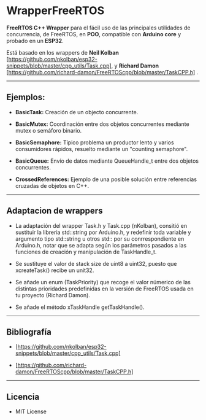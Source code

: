 # WrapperFreeRTOS

**FreeRTOS C++ Wrapper** para el fácil uso de las principales utilidades de concurrencia, de FreeRTOS, en **POO**, compatible con **Arduino core** y probado en un **ESP32**.

Está basado en los wrappers de **Neil Kolban** [https://github.com/nkolban/esp32-snippets/blob/master/cpp_utils/Task.cpp], y **Richard Damon** [https://github.com/richard-damon/FreeRTOScpp/blob/master/TaskCPP.h] .

---

## Ejemplos:

* **BasicTask:** Creación de un objecto concurrente.

* **BasicMutex:** Coordinación entre dos objetos concurrentes mediante mutex o semáforo binario.     

* **BasicSemaphore:** Típico problema un productor lento y varios consumidores rápidos, resuelto mediante un "counting semaphore".

* **BasicQueue:** Envío de datos mediante QueueHandle_t entre dos objetos concurrentes.  

* **CrossedReferences:** Ejemplo de una posible solución entre referencias cruzadas de objetos en C++.

---

## Adaptacion de wrappers

* La adaptación del wrapper Task.h y Task.cpp (nKolban), consitió en sustituir la libreria  std::string por Arduino.h, y redefinir toda variable y argumento tipo std::string u otros std:: por su conrrespondiente en Arduino.h, notar que se adapta según los parámetros pasados a las funciones de creación y manipulación de TaskHandle_t.

* Se sustituye el valor de stack size de uint8 a uint32, puesto que xcreateTask() recibe un unit32. 

* Se añade un enum (TaskPriority) que recoge el valor númerico de las distintas prioridades predefinidas en la versión de FreeRTOS usada en tu proyecto (Richard Damon).

* Se añade el método xTaskHandle getTaskHandle(). 

---

## Bibliografía

* [https://github.com/nkolban/esp32-snippets/blob/master/cpp_utils/Task.cpp]

* [https://github.com/richard-damon/FreeRTOScpp/blob/master/TaskCPP.h]


---

## Licencia
* MIT License
